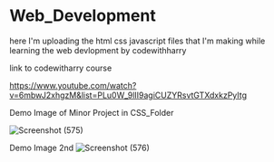 # Web_Development

here I'm uploading the html css javascript files that I'm making while learning the web devlopment by codewithharry 

link to codewitharry course

https://www.youtube.com/watch?v=6mbwJ2xhgzM&list=PLu0W_9lII9agiCUZYRsvtGTXdxkzPyItg


Demo Image of Minor Project in  CSS_Folder

![Screenshot (575)](https://user-images.githubusercontent.com/117344508/207680282-b8c904af-a961-425b-9a51-1acb4bdd7390.png)


Demo Image 2nd 
![Screenshot (576)](https://user-images.githubusercontent.com/117344508/207680290-84de7d04-5a9d-45bb-a29a-45cc8fd191bc.png)
